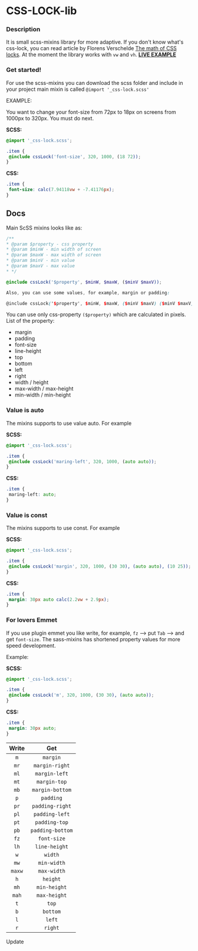 # CSS-LOCK-lib

### Description

It is small scss-mixins library for more adaptive. If you don't know what's css-lock, you can read article by Florens Verschelde [The math of CSS locks](https://fvsch.com/code/css-locks/). At the moment the library works with `vw` and `vh`. [**LIVE EXAMPLE**](https://kostyabushuev.github.io/css-lock/)

### Get started!

For use the scss-mixins you can download the scss folder and include in your project main mixin is called `@import '_css-lock.scss'`

EXAMPLE:

You want to change your font-size from 72px to 18px on screens from 1000px to 320px. You must do next.

**SCSS:**

```scss
@import '_css-lock.scss';

.item {
 @include cssLock('font-size', 320, 1000, (18 72));
}
```
**CSS:**

```css
.item {
 font-size: calc(7.94118vw + -7.41176px);
}
```

## Docs

Main ScSS mixins looks like as:

```scss
/**
* @param $property - css property
* @param $minW - min width of screen
* @param $maxW - max width of screen
* @param $minV - min value
* @param $maxV - max value
* */

@include cssLock('$property', $minW, $maxW, ($minV $maxV));

Also, you can use some values, for example, margin or padding:

@include cssLock('$property', $minW, $maxW, ($minV $maxV) ($minV $maxV) ($minV $maxV) ($minV $maxV));
```
You can use only css-property `($property)` which are calculated in pixels. List of the property:
* margin
* padding
* font-size
* line-height
* top
* bottom
* left
* right
* width / height
* max-width / max-height
* min-width / min-height

### Value is auto

The mixins supports to use value auto. For example

**SCSS:**

```scss
@import '_css-lock.scss';

.item {
 @include cssLock('maring-left', 320, 1000, (auto auto));
}
```
**CSS:**

```css
.item {
 maring-left: auto;
}
```

### Value is const
The mixins supports to use const. For example

**SCSS:**

```scss
@import '_css-lock.scss';

.item {
 @include cssLock('margin', 320, 1000, (30 30), (auto auto), (10 25));
}
```
**CSS:**

```css
.item {
 margin: 30px auto calc(2.2vw + 2.9px);
}
```

### For lovers Emmet

If you use plugin emmet you like write, for example, `fz` --> put `Tab` --> and get `font-size`. The sass-mixins has shortened property values for more speed development.

Example:

**SCSS:**

```scss
@import '_css-lock.scss';

.item {
 @include cssLock('m', 320, 1000, (30 30), (auto auto));
}
```
**CSS:**

```css
.item {
 margin: 30px auto;
}
```

| Write         | Get              |
| :-----------: | :-------------:  |
| `m`           | `margin`         |
| `mr`          | `margin-right`   |
| `ml`          | `margin-left`    |
| `mt`          | `margin-top`     |
| `mb`          | `margin-bottom`  |
| `p`           | `padding`        |
| `pr`          | `padding-right`  |
| `pl`          | `padding-left`   |
| `pt`          | `padding-top`    |
| `pb`          | `padding-bottom` |
| `fz`          | `font-size`      |
| `lh`          | `line-height`    |
| `w`           | `width`          |
| `mw`          | `min-width`      |
| `maxw`        | `max-width`      |
| `h`           | `height`         |
| `mh`          | `min-height`     |
| `mah`         | `max-height`     |
| `t`           | `top`            |
| `b`           | `bottom`         |
| `l`           | `left`           |
| `r`           | `right`          |

Update
